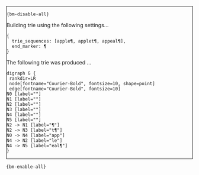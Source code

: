<div style="border:1px solid black;">

`{bm-disable-all}`

Building trie using the following settings...

```
{
  trie_sequences: [apple¶, applet¶, appeal¶],
  end_marker: ¶
}

```


The following trie was produced ...

```{dot}
digraph G {
 rankdir=LR
 node[fontname="Courier-Bold", fontsize=10, shape=point]
 edge[fontname="Courier-Bold", fontsize=10]
N0 [label=""]
N1 [label=""]
N2 [label=""]
N3 [label=""]
N4 [label=""]
N5 [label=""]
N2 -> N1 [label="¶"]
N2 -> N3 [label="t¶"]
N0 -> N4 [label="app"]
N4 -> N2 [label="le"]
N4 -> N5 [label="eal¶"]
}
```

</div>

`{bm-enable-all}`

